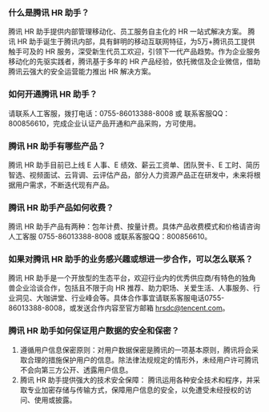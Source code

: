 ### 什么是腾讯 HR 助手？	
腾讯 HR 助手提供内部管理移动化、员工服务自主化的 HR 一站式解决方案。
腾讯 HR 助手诞生于腾讯内部，具有鲜明的移动互联网特征，为5万+腾讯员工提供触手可及的 HR 服务，深受新生代员工欢迎，引领下一代产品趋势。作为企业服务移动化的先驱实践者，腾讯基于多年的 HR 产品经验，依托微信及企业微信，借助腾讯云强大的安全运营能力推出 HR 解决方案。

### 如何开通腾讯 HR 助手？	
请联系人工客服，拨打电话：0755-86013388-8008 或 联系客服QQ：800856610，完成企业认证产品开通和产品采购，方可使用。

### 腾讯 HR 助手有哪些产品？	
腾讯 HR 助手目前已上线 E 人事、E 绩效、薪云工资单、团队贺卡、E 工时、简历智选、视频面试、云背调、云评估产品，部分人力资源产品正在研发中，未来将根据用户需求，不断迭代现有产品。

### 腾讯 HR 助手产品如何收费？	
腾讯 HR 助手产品有两种：包年计费、按量计费。具体产品收费模式和价格请咨询人工客服 0755-86013388-8008 或联系客服QQ：800856610。

### 如果对腾讯 HR 助手的业务感兴趣或想进一步合作，可以怎么联系？	
腾讯 HR 助手是一个开放型的生态平台，欢迎行业内的优秀供应商/有特色的独角兽企业洽谈合作，包括且不限于向 HR 推荐、助力职场、关爱生活、人事服务、行业洞见、大咖讲堂、行业峰会等。具体合作事宜请联系客服电话0755-86013388-8008，或发送合作内容至官方邮箱 hrsdc@tencent.com。

### 腾讯 HR 助手如何保证用户数据的安全和保密？	
1. 遵循用户信息保密原则：对用户数据保密是腾讯的一项基本原则，腾讯将会采取合理的措施保护用户的信息。除法律法规规定的情形外，未经用户许可腾讯不会向第三方公开、透露用户信息。
2. 腾讯 HR 助手提供强大的技术安全保障：
   腾讯运用各种安全技术和程序，并采取专业加密存储与传输方式，保障用户信息的安全，以免遭受未经授权的访问、使用或披露。
   
   

